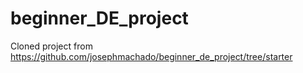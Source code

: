 # beginner_DE_project
Cloned project from https://github.com/josephmachado/beginner_de_project/tree/starter
